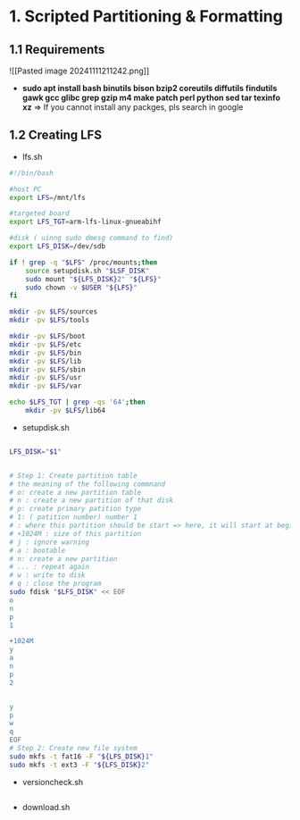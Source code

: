 
# 1. Scripted Partitioning & Formatting
##  1.1 Requirements 
![[Pasted image 20241111211242.png]]

- **sudo apt install bash binutils bison bzip2 coreutils diffutils findutils gawk gcc glibc grep gzip m4 make patch perl python sed tar texinfo xz**
	=> If you cannot install any packges, pls search in google
##  1.2 Creating LFS

- lfs.sh

```bash
#!/bin/bash

#host PC
export LFS=/mnt/lfs

#targeted board
export LFS_TGT=arm-lfs-linux-gnueabihf

#disk ( uinng sudo dmesg command to find)
export LFS_DISK=/dev/sdb

if ! grep -q "$LFS" /proc/mounts;then
	source setupdisk.sh "$LSF_DISK"
	sudo mount "${LFS_DISK}2" "${LFS}"
	sudo chown -v $USER "${LFS}"
fi

mkdir -pv $LFS/sources
mkdir -pv $LFS/tools

mkdir -pv $LFS/boot
mkdir -pv $LFS/etc
mkdir -pv $LFS/bin
mkdir -pv $LFS/lib
mkdir -pv $LFS/sbin
mkdir -pv $LFS/usr
mkdir -pv $LFS/var

echo $LFS_TGT | grep -qs '64';then 
	mkdir -pv $LFS/lib64
```

- setupdisk.sh 
```bash

LFS_DISK="$1"


# Step 1: Create partition table
# the meaning of the following commnand 
# o: create a new partition table
# n : create a new partition of that disk
# p: create primary patition type
# 1: ( patition number) number 1
# : where this partition should be start => here, it will start at beginning
# +1024M : size of this partition
# j : ignore warning
# a : bootable
# n: create a new partition
# ... : repeat again
# w : write to disk
# q : close the program
sudo fdisk "$LFS_DISK" << EOF
o
n
p
1

+1024M
y
a
n
p
2


y
p
w
q
EOF
# Step 2: Create new file system
sudo mkfs -t fat16 -F "${LFS_DISK}1"
sudo mkfs -t ext3 -F "${LFS_DISK}2" 
```
- versioncheck.sh
```bash
```

- download.sh
```bash

```